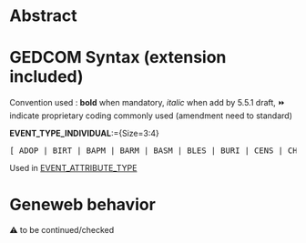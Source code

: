 ﻿# Abstract

# GEDCOM Syntax (extension included)
Convention used : **bold** when mandatory, _italic_ when add by 5.5.1 draft, &#x23E9; indicate proprietary coding commonly used (amendment need to standard)<br />

**EVENT_TYPE_INDIVIDUAL**:={Size=3:4}
<pre>
[ ADOP | BIRT | BAPM | BARM | BASM | BLES | BURI | CENS | CHR | CHRA | CONF | CREM | DEAT | EMIG | FCOM | GRAD | IMMI | NATU | ORDN |  RETI | PROB | WILL | EVEN ]
</pre>
Used in <a href=Ged.EVENT_ATTRIBUTE_TYPE>EVENT_ATTRIBUTE_TYPE</a><br />

# Geneweb behavior


:warning: to be continued/checked

